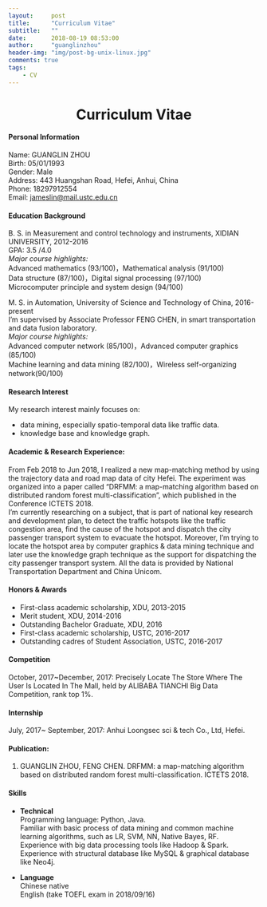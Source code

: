 ```yaml
---
layout:     post
title:      "Curriculum Vitae"
subtitle:   ""
date:       2018-08-19 08:53:00
author:     "guanglinzhou"
header-img: "img/post-bg-unix-linux.jpg"
comments: true
tags:
    - CV
---
```


<script type="text/javascript" async src="https://cdn.mathjax.org/mathjax/latest/MathJax.js?config=TeX-MML-AM_CHTML"> </script>



<h1 style="text-align:center">Curriculum Vitae </h1>
   
   



#### Personal Information
Name: GUANGLIN ZHOU  
Birth: 05/01/1993  
Gender: Male  
Address: 443 Huangshan Road, Hefei, Anhui, China  
Phone: 18297912554  
Email: jameslin@mail.ustc.edu.cn    


#### Education Background
B. S. in Measurement and control technology and instruments, XIDIAN UNIVERSITY, 2012-2016  
GPA: 3.5 /4.0  
*Major course highlights:*  
Advanced mathematics (93/100)，Mathematical analysis (91/100)  
Data structure (87/100)，Digital signal processing (97/100)  
Microcomputer principle and system design (94/100)

M. S. in Automation, University of Science and Technology of China, 2016-present  
I’m supervised by Associate Professor FENG CHEN, in smart transportation and data fusion laboratory.  
*Major course highlights:*  
Advanced computer network (85/100)，Advanced computer graphics (85/100)  
Machine learning and data mining (82/100)，Wireless self-organizing network(90/100)    

#### Research Interest
My research interest mainly focuses on:  

-	data mining, especially spatio-temporal data like traffic data.  
-	knowledge base and knowledge graph.

#### Academic & Research Experience:
From Feb 2018 to Jun 2018, I realized a new map-matching method by using the trajectory data and road map data of city Hefei. The experiment was organized into a paper called “DRFMM: a map-matching algorithm based on distributed random forest multi-classification”, which published in the Conference ICTETS 2018.   
I’m currently researching on a subject, that is part of national key research and development plan, to detect the traffic hotspots like the traffic congestion area, find the cause of the hotspot and dispatch the city passenger transport system to evacuate the hotspot. Moreover, I’m trying to locate the hotspot area by computer graphics & data mining technique and later use the knowledge graph technique as the support for dispatching the city passenger transport system. All the data is provided by National Transportation Department and China Unicom.


#### Honors & Awards
-	First-class academic scholarship, XDU, 2013-2015
-	Merit student, XDU, 2014-2016
-	Outstanding Bachelor Graduate, XDU, 2016
-	First-class academic scholarship, USTC, 2016-2017
-	Outstanding cadres of Student Association, USTC, 2016-2017

#### Competition
October, 2017~December, 2017: Precisely Locate The Store Where The User Is Located In The Mall, held by ALIBABA TIANCHI Big Data Competition, rank top 1%.
 
#### Internship   
July, 2017~ September, 2017: Anhui Loongsec sci & tech Co., Ltd, Hefei.

#### Publication:
1.	GUANGLIN ZHOU, FENG CHEN. DRFMM: a map-matching algorithm based on distributed random forest multi-classification. ICTETS 2018. 

#### Skills

-	**Technical**   
Programming language: Python, Java.  
Familiar with basic process of data mining and common machine learning algorithms, such as LR, SVM, NN, Native Bayes, RF.  
Experience with big data processing tools like Hadoop & Spark.  
Experience with structural database like MySQL & graphical database like Neo4j.  

-	**Language**     
Chinese native  
English (take TOEFL exam in 2018/09/16)
